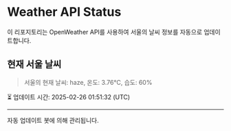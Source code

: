 
# Weather API Status

이 리포지토리는 OpenWeather API를 사용하여 서울의 날씨 정보를 자동으로 업데이트합니다.

## 현재 서울 날씨
> 서울의 현재 날씨: haze, 온도: 3.76°C, 습도: 60%

⏳ 업데이트 시간: 2025-02-26 01:51:32 (UTC)

---
자동 업데이트 봇에 의해 관리됩니다.
